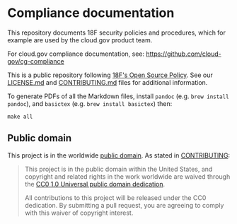 # Compliance documentation

This repository documents 18F security policies and procedures, which for example are used by the cloud.gov product team.

For cloud.gov compliance documentation, see: https://github.com/cloud-gov/cg-compliance

This is a public repository following [18F's Open Source Policy](https://github.com/18F/open-source-policy/blob/master/policy.md). See our [LICENSE.md](LICENSE.md) and [CONTRIBUTING.md](CONTRIBUTING.md) files for additional information.

To generate PDFs of all the Markdown files, install `pandoc` (e.g. 
`brew install pandoc`), and `basictex` (e.g. `brew install basictex`) then:

```shell
make all
```

## Public domain

This project is in the worldwide [public domain](LICENSE.md). As stated in [CONTRIBUTING](CONTRIBUTING.md):

> This project is in the public domain within the United States, and copyright and related rights in the work worldwide are waived through the [CC0 1.0 Universal public domain dedication](https://creativecommons.org/publicdomain/zero/1.0/).
>
> All contributions to this project will be released under the CC0 dedication. By submitting a pull request, you are agreeing to comply with this waiver of copyright interest.

